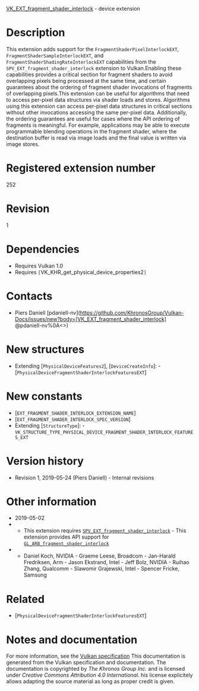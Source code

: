 [VK_EXT_fragment_shader_interlock](https://www.khronos.org/registry/vulkan/specs/1.3-extensions/man/html/VK_EXT_fragment_shader_interlock.html) - device extension

# Description
This extension adds support for the `FragmentShaderPixelInterlockEXT`,
`FragmentShaderSampleInterlockEXT`, and
`FragmentShaderShadingRateInterlockEXT` capabilities from the
`SPV_EXT_fragment_shader_interlock` extension to Vulkan.Enabling these capabilities provides a critical section for fragment shaders
to avoid overlapping pixels being processed at the same time, and certain
guarantees about the ordering of fragment shader invocations of fragments of
overlapping pixels.This extension can be useful for algorithms that need to access per-pixel
data structures via shader loads and stores.
Algorithms using this extension can access per-pixel data structures in
critical sections without other invocations accessing the same per-pixel
data.
Additionally, the ordering guarantees are useful for cases where the API
ordering of fragments is meaningful.
For example, applications may be able to execute programmable blending
operations in the fragment shader, where the destination buffer is read via
image loads and the final value is written via image stores.

# Registered extension number
252

# Revision
1

# Dependencies
- Requires Vulkan 1.0
- Requires `[`VK_KHR_get_physical_device_properties2`]`

# Contacts
- Piers Daniell [pdaniell-nv](https://github.com/KhronosGroup/Vulkan-Docs/issues/new?body=[VK_EXT_fragment_shader_interlock] @pdaniell-nv%0A<<Here describe the issue or question you have about the VK_EXT_fragment_shader_interlock extension>>)

# New structures
- Extending [`PhysicalDeviceFeatures2`], [`DeviceCreateInfo`]:  - [`PhysicalDeviceFragmentShaderInterlockFeaturesEXT`]

# New constants
- [`EXT_FRAGMENT_SHADER_INTERLOCK_EXTENSION_NAME`]
- [`EXT_FRAGMENT_SHADER_INTERLOCK_SPEC_VERSION`]
- Extending [`StructureType`]:  - `VK_STRUCTURE_TYPE_PHYSICAL_DEVICE_FRAGMENT_SHADER_INTERLOCK_FEATURES_EXT`

# Version history
- Revision 1, 2019-05-24 (Piers Daniell)  - Internal revisions

# Other information
* 2019-05-02
*   - This extension requires [`SPV_EXT_fragment_shader_interlock`](https://htmlpreview.github.io/?https://github.com/KhronosGroup/SPIRV-Registry/blob/master/extensions/EXT/SPV_EXT_fragment_shader_interlock.html)  - This extension provides API support for [`GL_ARB_fragment_shader_interlock`](https://www.khronos.org/registry/OpenGL/extensions/ARB/ARB_fragment_shader_interlock.txt) 
*   - Daniel Koch, NVIDIA  - Graeme Leese, Broadcom  - Jan-Harald Fredriksen, Arm  - Jason Ekstrand, Intel  - Jeff Bolz, NVIDIA  - Ruihao Zhang, Qualcomm  - Slawomir Grajewski, Intel  - Spencer Fricke, Samsung

# Related
- [`PhysicalDeviceFragmentShaderInterlockFeaturesEXT`]

# Notes and documentation
For more information, see the [Vulkan specification](https://www.khronos.org/registry/vulkan/specs/1.3-extensions/html/vkspec.html)
This documentation is generated from the Vulkan specification and documentation.
The documentation is copyrighted by *The Khronos Group Inc.* and is licensed under *Creative Commons Attribution 4.0 International*.
his license explicitely allows adapting the source material as long as proper credit is given.
        